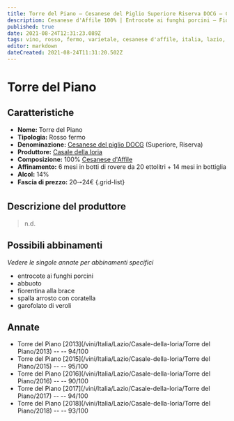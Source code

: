```yaml
---
title: Torre del Piano – Cesanese del Piglio Superiore Riserva DOCG – Casale della Ioria – Lazio (IT) – 20🠒24€ – 4★ - 5★
description: Cesanese d'Affile 100% | Entrocote ai funghi porcini – Fiorentina alla brace – Spalla arrosto con coratella – Garofolato di veroli
published: true
date: 2021-08-24T12:31:23.089Z
tags: vino, rosso, fermo, varietale, cesanese d'affile, italia, lazio, entrocote ai funghi porcini, abbuoto, fiorentina alla brace, spalla arrosto con coratella, garofolato di veroli, 20🠒24€, 5 stelle
editor: markdown
dateCreated: 2021-08-24T11:31:20.502Z
---
```


# Torre del Piano

## Caratteristiche
- **Nome:** Torre del Piano
- **Tipologia:** Rosso fermo
- **Denominazione:** [Cesanese del piglio DOCG](/denominazioni/Italia/Lazio/DOCG/Cesanese-del-piglio) (Superiore, Riserva)
- **Produttore:** [Casale della Ioria](/produttori/Italia/Lazio/Casale-della-Ioria) 
- **Composizione:** 100% [Cesanese d'Affile](/vitigni/Italia/bacca-nera/cesanese-d-affile)
- **Affinamento:** 6 mesi in botti di rovere da 20 ettolitri + 14 mesi in bottiglia
- **Alcol:** 14%
- **Fascia di prezzo:** 20🠒24€
{.grid-list}

## Descrizione del produttore

> n.d.

## Possibili abbinamenti
*Vedere le singole annate per abbinamenti specifici*

- entrocote ai funghi porcini
- abbuoto
- fiorentina alla brace
- spalla arrosto con coratella
- garofolato di veroli

## Annate
- Torre del Piano [2013](/vini/Italia/Lazio/Casale-della-Ioria/Torre del Piano/2013) -- <span class="star-5"></span> -- 94/100
- Torre del Piano [2015](/vini/Italia/Lazio/Casale-della-Ioria/Torre del Piano/2015) -- <span class="star-5"></span> -- 95/100
- Torre del Piano [2016](/vini/Italia/Lazio/Casale-della-Ioria/Torre del Piano/2016) -- <span class="star-4"></span> -- 90/100
- Torre del Piano [2017](/vini/Italia/Lazio/Casale-della-Ioria/Torre del Piano/2017) -- <span class="star-5"></span> -- 94/100
- Torre del Piano [2018](/vini/Italia/Lazio/Casale-della-Ioria/Torre del Piano/2018) -- <span class="star-5"></span> -- 93/100

